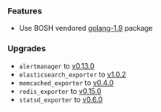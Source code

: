 ### Features

* Use BOSH vendored [golang-1.9](https://github.com/bosh-packages/golang-release) package

### Upgrades

* `alertmanager` to [v0.13.0](https://github.com/prometheus/alertmanager/releases/tag/v0.13.0)
* `elasticsearch_exporter` to [v1.0.2](https://github.com/justwatchcom/elasticsearch_exporter/releases/tag/v1.0.2)
* `memcached_exporter` to [v0.4.0](https://github.com/prometheus/memcached_exporter/releases/tag/v0.4.0)
* `redis_exporter` to [v0.15.0](https://github.com/oliver006/redis_exporter/releases/tag/v0.15.0)
* `statsd_exporter` to [v0.6.0](https://github.com/prometheus/statsd_exporter/releases/tag/v0.6.0)
